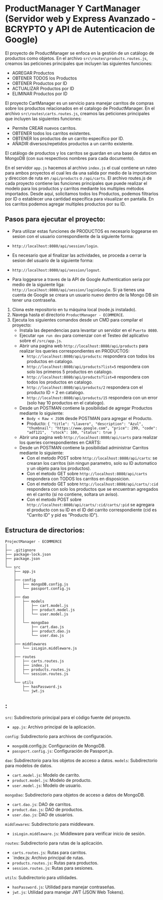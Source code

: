 # ProductManager Y CartManager (Servidor web y Express Avanzado - BCRYPTO y API de Autenticacion de Google)

El proyecto de ProductManager se enfoca en la gestión de un catálogo de productos como objetos.
En el archivo `src\routes\products.routes.js`, creamos las peticiones principales que incluyen las siguientes funciones:
  - AGREGAR Productos
  - OBTENER TODOS los Productos
  - OBTENER Productos por ID
  - ACTUALIZAR Productos por ID
  - ELIMINAR Productos por ID

El proyecto CartManager es un servicio para manejar carritos de compras sobre los productos relacionados en el catalogo de ProductManager.
En el archivo `src\routes\carts.routes.js`, creamos las peticiones principales que incluyen las siguientes funciones:
  - Permite CREAR nuevos carritos.
  - OBTENER todos los carritos existentes.
  - OBTENER los productos de un carrito específico por ID.
  - AÑADIR diversos/repetidos productos a un carrito existente.

El catálogo de productos y los carritos se guardan en una base de datos en MongoDB (con sus respectivos nombres para cada documento).

En el servidor `app.js` hacemos al archivo `index.js` el cual contiene un ruteo para ambos proyectos el cual les da una salida por medio de la importacion y direccion de ruta en `/api/products` o `/api/carts`.
El archivo routes.js de cada proyecto contiene las funciones principales que puede realizar el modelo para los productos y carritos mediante los multiples métodos importados. Desde aquí, solicitamos todos los Productos, podemos filtrarlos por ID o establecer una cantidad específica para visualizar en pantalla. En los carritos podemos agregar multiples productos por su ID.

## Pasos para ejecutar el proyecto:
- Para utilizar estas funciones de PRODUCTOS es necesario loggearse en sesion con el usuario correspondiente de la siguiente forma:
* `http://localhost:8080/api/session/login`.
- Es necesario que al finalizar las actividades, se proceda a cerrar la sesion del usuario de la siguiente forma:
* `http://localhost:8080/api/session/logout`.

* Para loggearse a traves de la API de Google Authentication seria por medio de la siguiente liga: `http://localhost:8080/api/session/loginGoogle`. Si ya tienes una cuenta de Google se creara un usuario nuevo dentro de la Mongo DB sin tener una contraseña.

1. Clona este repositorio en tu máquina local (node.js instalado).
2. Navega hasta el directorio `ProductManager - ECOMMERCE`.
3. Ejecuta los siguientes comandos desde un CMD para compilar el proyecto:
    - Instala las dependencias para levantar un servidor en el `Puerto 8080`.
    - Ejecutar `npm run dev` para comenzar con el Testeo del aplicativo sobre el `/src/app.js`.
    - Abrir una pagina web `http://localhost:8080/api/products` para realizar los queries correspondientes en PRODUCTOS:
      * `http://localhost:8080/api/products`: respondera con todos los productos en catalogo.
      * `http://localhost:8080/api/products?list=5` respondera con solo los primeros 5 productos en catalogo.
      * `http://localhost:8080/api/products?list=0` respondera con todos los productos en catalogo.
      * `http://localhost:8080/api/products/2` respondera con el producto ID = 2 en catalogo.
      * `http://localhost:8080/api/products/15` respondera con un error (solo hay 10 productos en el catalogo).
    - Desde un POSTMAN contiene la posibilidad de agregar Productos mediante lo siguiente:
      * `Body < Raw < JSON` desde POSTMAN para agregar el Producto.
      * Producto: `{
         "title": "Llavero",
         "description": "Azul",
         "thumbnail": "https://www.google.com",
         "price": 299,
         "code": "adf121", 
         "stock": 100,
         "status": true
        }`
    - Abrir una pagina web `http://localhost:8080/api/carts` para realizar los queries correspondientes en CARTS:
    - Desde un POSTMAN contiene la posibilidad administrar Carritos mediante lo siguiente:
      * Con el metodo POST sobre `http://localhost:8080/api/carts`: se crearan los carritos (sin ningun parametro, solo su ID automatico y un objeto para los productos).
      * Con el metodo GET sobre `http://localhost:8080/api/carts` respondera con TODOS los carritos en disposicion.
      * Con el metodo GET sobre `http://localhost:8080/api/carts/:cid` respondera con solo los productos que se encuentran agregados en el carrito (si no contiene, soltara un aviso).
      * Con el metodo POST sobre `http://localhost:8080/api/carts/:cid/carts/:pid` se agregara el producto con su ID en el ID del carrito correspondiente (cid es "Carrito ID" y pid es "Producto ID").
      
## Estructura de directorios:
```
ProjectManager - ECOMMERCE
│
├── .gitignore
├── package-lock.json
├── package.json
│
└── src
    ├── app.js
    │
    ├── config
    │   ├── mongoDB.config.js
    │   └── passport.config.js
    │
    ├── dao
    │   ├── models
    │   │   ├── cart.model.js
    │   │   ├── product.model.js
    │   │   └── user.model.js
    │   │
    │   └── mongoDao
    │       ├── cart.dao.js
    │       ├── product.dao.js
    │       └── user.dao.js
    │
    ├── middlewares
    │   └── isLogin.middleware.js
    │
    ├── routes
    │   ├── carts.routes.js
    │   ├── index.js
    │   ├── products.routes.js
    │   └── session.routes.js
    │
    └── utils
        ├── hasPassword.js
        └── jwt.js

```
## :
`src`: Subdirectorio principal para el código fuente del proyecto.
* `app.js`: Archivo principal de la aplicación.

`config`: Subdirectorio para archivos de configuración.
* `mongoDB`.config.js: Configuración de MongoDB.
* `passport.config.js`: Configuración de Passport.js.

`dao`: Subdirectorio para los objetos de acceso a datos.
`models`: Subdirectorio para modelos de datos.
* `cart.model.js`: Modelo de carrito.
* `product.model.js`: Modelo de producto.
* `user.model.js`: Modelo de usuario.

`mongoDao`: Subdirectorio para objetos de acceso a datos de MongoDB.
* `cart.dao.js`: DAO de carritos.
* `product.dao.js`: DAO de productos.
* `user.dao.js`: DAO de usuarios.

`middlewares`: Subdirectorio para middleware.
* `isLogin.middleware.js`: Middleware para verificar inicio de sesión.

`routes`: Subdirectorio para rutas de la aplicación.
* `carts.routes.js`: Rutas para carritos.
* `index.js: Archivo principal de rutas.
* `products.routes.js`: Rutas para productos.
* `session.routes.js`: Rutas para sesiones.

`utils`: Subdirectorio para utilidades.
* `hasPassword.js`: Utilidad para manejar contraseñas.
* `jwt.js`: Utilidad para manejar JWT (JSON Web Tokens).
